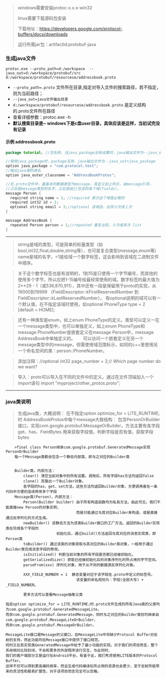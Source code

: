 >windows需要安装protoc-x.x.x-win32
>
> linux需要下载源码包安装
>
> 下载地址：https://developers.google.com/protocol-buffers/docs/downloads  
>
>运行所需jar包：artifactId:protobuf-java

### 生成java文件
```
protoc.exe --proto_path=d:/workspace  --java_out=d:/workspace/protobuf/src  d:/workspace/protobuf/resourcese/addressbook.proto
```
- `--proto_path=.proto` 文件所在目录,指定对导入文件的搜索路径，若不指定，则为当前路径；
- `--java_out=java文件输出目录 `
- `d:/workspace/protobuf/resourcese/addressbook.proto` 是定义结构的.proto文件所在路径
- 查看详细参数：protoc.exe -h
- **默认搜索目录是~  windows下是c盘user目录，具体应该是这样，当初试完没有记录**

#### 示例 addressbook.proto
```java
package tutorial; //包名称，当java_package没有设置时，java输出文件为--java_out+package

//使用java_package时，package无效，java输出文件为--java_out+java_package
option java_package = "com.protocol.test";
//输出java类的类名
option java_outer_classname = "AddressBookProtos";

//在.proto文件中，最基本的数据类型为message，其定义如上所示，由message引导，
//之后是message类型的名字，之后是由{}包含的各个域(fields)。
message Person {
  required string name = 1; //required 表示这个域是必需的
  required int32 id = 2;
  optional string email = 3;//optional 该域选，出现０次或１次
}

message AddressBook {
  repeated Person person = 1;//repeated 重复出现，０次或多次 list
}
```

***

>  string是域的类型，可是简单的标量类型（如bool,int32,float,double,string等），也可是复合类型(message,enum等)
name是域的名字，=1是给域一个数字标签，这会影响到该域在二进制文件中顺序。

>关于这个数字标签也是有说明的，1到15是只使用一个字节编号，而其他的使用多个字节，所以应把1-15编号给最经常使用的域。数字标签的最大值为2**29 - 1（或536,870,911），其中还有一段是保留用于proto的实现，从19000到19999 （FieldDescriptor::kFirstReservedNumber 到FieldDescriptor::kLastReservedNumber）。
有optional说明的域可以有一个默认值，在不指定该域时使用，如optional PhoneType type = 2 [default = HOME];

>还有一种类型是enum，如上enum PhoneType的定义。类型可以定义一在一个message类型中，也可以单独定义，如上enum PhoneType和message PhoneNumber是嵌套定义在message Person中，message AddressBook中单独定义的。　　
可以访问一个嵌套定义在另一个message类型中的message，但需使用域范围标示，如同的c++里使用另一个命名空间的类：person::PhoneNumber。

>添加注释：//optional int32 page_number = 2;// Which page number do we want?

>导入：proto可以导入在不同的文件中的定义。通过在文件顶端加入一个import语句  import "myproject/other_protos.proto";

---

### java类说明
>生成java类，大概说明：
	在不指定option optimize_for = LITE_RUNTIME;时
	AddressBookProtos中每个message大致结构：
		包含PersonOrBuilder接口，实现com.google.protobuf.MessageOrBuilder，方法主要有各字段get、has、FieldBytes
		用来获取字段值，判断字段是否有值，获取字段bytes

		>final class Person继承com.google.protobuf.GeneratedMessage实现PersonOrBuilder
		每一个Message类都会包含一个静态内部类，即与之对应的Builder类


		Builder类，内部方法：
			clear() 清空当前对象中的所有设置。调用后，所有字段has方法均返回false
			clone()	克隆出一个Builder对象。
			各字段的has、get、set方法，这些方法均返回Builder对象，方便调用者在一条代码中方便的连续修改多个字段
		Message类(Person)，内部方法：
			Person(Builder builder) 由于所有构造函数均为私有方法，由此可见，我们不能直接new Person的对象实例，
									而是只能通过与其对应Builder来构造，或是直接通过反序列化的方式生成。
			newBuilder() 该静态方法为该类Builder接口的工厂方法。返回的Builder实现类在完成各个字段的
						   初始化后，通过build()方法返回与其对应的消息实现类，即	Person类
			toBuilder()	通过该类的对象获取与其对应的Builder类对象，一般用于通过Builder类完成消息字段的修改。
			isInitialized() 判断当前对象的所有字段是否都已经被初始化。
			getSerializedSize() 获取已经被初始化后的对象序列化时所占用的字节空间。
			parseFrom(xxx) 序列化对象，用于从不同的数据源反序列化对象。

			XXX_FIELD_NUMBER = 1  静态变量对应于该字段在.proto中定义的标签号。
								    该变量的命名规则为：字段(全部大写) + _FIELD_NUMBER。

			更多方法可以查看Message抽象父类

	指定option optimize_for = LITE_RUNTIME;时.proto文件生成的所有Java类的父类均为com.google.protobuf.GeneratedMessageLite，
	而非com.google.protobuf.GeneratedMessage，同时与之对应的Builder类则均继承自com.google.protobuf.MessageLiteOrBuilder，
	而非com.google.protobuf.MessageOrBuilder。

	MessageLite接口是Message的父接口，在MessageLite中将缺少Protocol Buffer对反射的支持，而此功能均在Message接口中提供了接口规范，
	同时又在其实现类GeneratedMessage中给予了最小功能的实现。对于我们的项目而言，整个系统相对比较封闭，不会和更多的外部程序进行交互，与此同时，
	我们的客户端部分又是运行在Android平台，有鉴于此，我们考虑使用LITE版本的Protocol Buffer。
	这样不仅可以得到更高编码效率，而且生成代码编译后所占用的资源也会更少，至于反射所能带来的灵活性和极易扩展性，对于该项目而言完全可以忽略。
